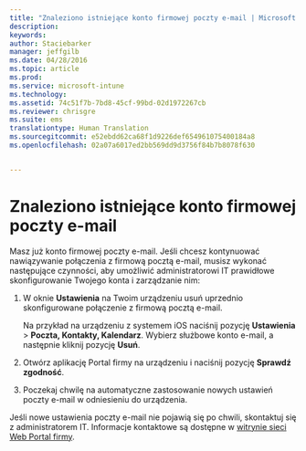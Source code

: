 ```yaml
---
title: "Znaleziono istniejące konto firmowej poczty e-mail | Microsoft Intune"
description: 
keywords: 
author: Staciebarker
manager: jeffgilb
ms.date: 04/28/2016
ms.topic: article
ms.prod: 
ms.service: microsoft-intune
ms.technology: 
ms.assetid: 74c51f7b-7bd8-45cf-99bd-02d1972267cb
ms.reviewer: chrisgre
ms.suite: ems
translationtype: Human Translation
ms.sourcegitcommit: e52ebdd62ca68f1d9226def654961075400184a8
ms.openlocfilehash: 02a07a6017ed2bb569dd9d3756f84b7b8078f630


---
```


# Znaleziono istniejące konto firmowej poczty e-mail
Masz już konto firmowej poczty e-mail. Jeśli chcesz kontynuować nawiązywanie połączenia z firmową pocztą e-mail, musisz wykonać następujące czynności, aby umożliwić administratorowi IT prawidłowe skonfigurowanie Twojego konta i zarządzanie nim:

1.  W oknie **Ustawienia** na Twoim urządzeniu usuń uprzednio skonfigurowane połączenie z firmową pocztą e-mail.

    Na przykład na urządzeniu z systemem iOS naciśnij pozycję **Ustawienia** &gt; **Poczta, Kontakty, Kalendarz**. Wybierz służbowe konto e-mail, a następnie kliknij pozycję **Usuń**.

2.  Otwórz aplikację Portal firmy na urządzeniu i naciśnij pozycję **Sprawdź zgodność**.

3.  Poczekaj chwilę na automatyczne zastosowanie nowych ustawień poczty e-mail w odniesieniu do urządzenia.

Jeśli nowe ustawienia poczty e-mail nie pojawią się po chwili, skontaktuj się z administratorem IT. Informacje kontaktowe są dostępne w [witrynie sieci Web Portal firmy](http://portal.manage.microsoft.com).




<!--HONumber=Jun16_HO4-->


